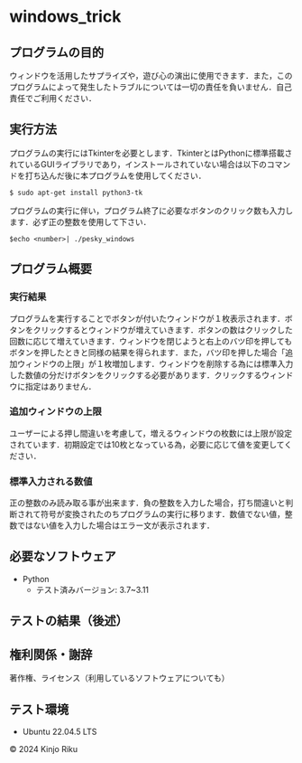 # __windows_trick__

## プログラムの目的
ウィンドウを活用したサプライズや，遊び心の演出に使用できます．また，このプログラムによって発生したトラブルについては一切の責任を負いません．自己責任でご利用ください．

## 実行方法
プログラムの実行にはTkinterを必要とします．TkinterとはPythonに標準搭載されているGUIライブラリであり，インストールされていない場合は以下のコマンドを打ち込んだ後に本プログラムを使用してください．
```
$ sudo apt-get install python3-tk
```
プログラムの実行に伴い，プログラム終了に必要なボタンのクリック数も入力します．必ず正の整数を使用して下さい．
```
$echo <number>| ./pesky_windows
```

## プログラム概要
### 実行結果
プログラムを実行することでボタンが付いたウィンドウが１枚表示されます．ボタンをクリックするとウィンドウが増えていきます．ボタンの数はクリックした回数に応じて増えていきます．ウィンドウを閉じようと右上のバツ印を押してもボタンを押したときと同様の結果を得られます．また，バツ印を押した場合「追加ウィンドウの上限」が１枚増加します．ウィンドウを削除する為には標準入力した数値の分だけボタンをクリックする必要があります．クリックするウィンドウに指定はありません．
### 追加ウィンドウの上限
ユーザーによる押し間違いを考慮して，増えるウィンドウの枚数には上限が設定されています．初期設定では10枚となっている為，必要に応じて値を変更してください．
### 標準入力される数値
正の整数のみ読み取る事が出来ます．負の整数を入力した場合，打ち間違いと判断されて符号が変換されたのちプログラムの実行に移ります．数値でない値，整数ではない値を入力した場合はエラー文が表示されます．

## 必要なソフトウェア
- Python
  - テスト済みバージョン: 3.7~3.11

## テストの結果（後述）

## 権利関係・謝辞
著作権、ライセンス（利⽤しているソフトウェアについても）

## テスト環境
- Ubuntu 22.04.5 LTS


© 2024 Kinjo Riku
